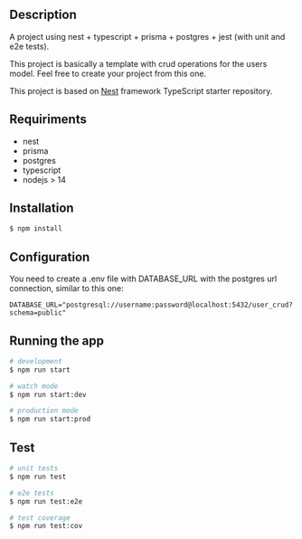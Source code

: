 ## Description

A project using nest + typescript + prisma + postgres + jest (with unit and e2e tests).

This project is basically a template with crud operations for the users model. Feel free to create your project from this one.

This project is based on [Nest](https://github.com/nestjs/nest) framework TypeScript starter repository.

## Requiriments
- nest
- prisma
- postgres
- typescript
- nodejs > 14

## Installation

```bash
$ npm install
```
## Configuration
You need to create a .env file with DATABASE_URL with the postgres url connection, similar to this one:

```
DATABASE_URL="postgresql://username:password@localhost:5432/user_crud?schema=public"
```

## Running the app

```bash
# development
$ npm run start

# watch mode
$ npm run start:dev

# production mode
$ npm run start:prod
```

## Test

```bash
# unit tests
$ npm run test

# e2e tests
$ npm run test:e2e

# test coverage
$ npm run test:cov
```
